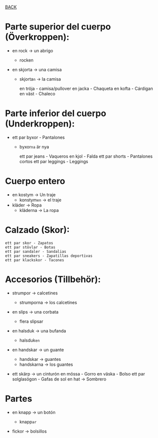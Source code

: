 [BACK](./VOCABULARY.md)

# Parte superior del cuerpo (Överkroppen):

- en rock -> un abrigo
  - rocken

- en skjorta -> una camisa
  - skjorta`n` -> la camisa
    
    en tröja - camisa/pullover
    en jacka - Chaqueta
    en kofta - Cárdigan
    en väst - Chaleco

# Parte inferior del cuerpo (Underkroppen):

- ett par byxor - Pantalones
  - byxor`na` är nya

    ett par jeans - Vaqueros
    en kjol - Falda
    ett par shorts - Pantalones cortos
    ett par leggings - Leggings
    
# Cuerpo entero

- en kostym -> Un traje
  - konstym`en` -> el traje
- kläder -> Ropa
  - kläderna -> La ropa

# Calzado (Skor):

    ett par skor - Zapatos
    ett par stövlar - Botas
    ett par sandaler - Sandalias
    ett par sneakers - Zapatillas deportivas
    ett par klackskor - Tacones

# Accesorios (Tillbehör):

- strumpor -> calcetines
  - strumporna -> los calcetines

- en slips -> una corbata
  - flera slipsar

- en halsduk -> una bufanda
  - halsduk`en`

- en handskar -> un guante
  - handskar -> guantes
  - handskarna -> los guantes

- ett skärp -> un cinturón
    en mössa - Gorro
    en väska - Bolso
    ett par solglasögon - Gafas de sol
    en hat -> Sombrero

# Partes

- en knapp -> un botón
  - knapp`ar`

- fickor -> bolsillos
